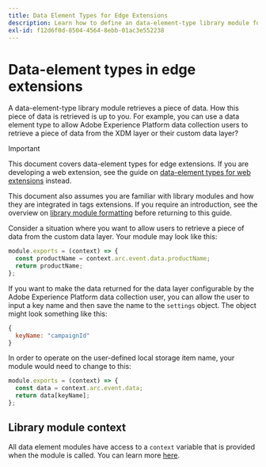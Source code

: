 ```yaml
---
title: Data Element Types for Edge Extensions
description: Learn how to define an data-element-type library module for a tags edge extension in Adobe Experience Platform.
exl-id: f12d6f0d-8504-4564-8ebb-01ac3e552238
---
```

# Data-element types in edge extensions

A data-element-type library module retrieves a piece of data. How this piece of data is retrieved is up to you. For example, you can use a data element type to allow Adobe Experience Platform data collection users to retrieve a piece of data from the XDM layer or their custom data layer?

>[!IMPORTANT]
>
>This document covers data-element types for edge extensions. If you are developing a web extension, see the guide on [data-element types for web extensions](../web/data-element-types.md) instead.
>
>This document also assumes you are familiar with library modules and how they are integrated in tags extensions. If you require an introduction, see the overview on [library module formatting](./format.md) before returning to this guide.

Consider a situation where you want to allow users to retrieve a piece of data from the custom data layer. Your module may look like this:

```js
module.exports = (context) => {
  const productName = context.arc.event.data.productName;
  return productName;
};
```

If you want to make the data returned for the data layer configurable by the Adobe Experience Platform data collection user, you can allow the user to input a key name and then save the name to the `settings` object. The object might look something like this:

```js
{
  keyName: "campaignId"
}
```

In order to operate on the user-defined local storage item name, your module would need to change to this:

```js
module.exports = (context) => {
  const data = context.arc.event.data;
  return data[keyName];
};
```

## Library module context

All data element modules have access to a `context` variable that is provided when the module is called. You can learn more [here](./context.md).
